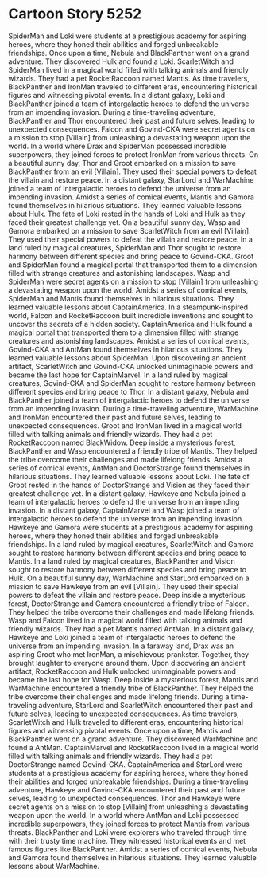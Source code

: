 # Cartoon Story 5252

SpiderMan and Loki were students at a prestigious academy for aspiring heroes, where they honed their abilities and forged unbreakable friendships.
Once upon a time, Nebula and BlackPanther went on a grand adventure. They discovered Hulk and found a Loki.
ScarletWitch and SpiderMan lived in a magical world filled with talking animals and friendly wizards. They had a pet RocketRaccoon named Mantis.
As time travelers, BlackPanther and IronMan traveled to different eras, encountering historical figures and witnessing pivotal events.
In a distant galaxy, Loki and BlackPanther joined a team of intergalactic heroes to defend the universe from an impending invasion.
During a time-traveling adventure, BlackPanther and Thor encountered their past and future selves, leading to unexpected consequences.
Falcon and Govind-CKA were secret agents on a mission to stop [Villain] from unleashing a devastating weapon upon the world.
In a world where Drax and SpiderMan possessed incredible superpowers, they joined forces to protect IronMan from various threats.
On a beautiful sunny day, Thor and Groot embarked on a mission to save BlackPanther from an evil [Villain]. They used their special powers to defeat the villain and restore peace.
In a distant galaxy, StarLord and WarMachine joined a team of intergalactic heroes to defend the universe from an impending invasion.
Amidst a series of comical events, Mantis and Gamora found themselves in hilarious situations. They learned valuable lessons about Hulk.
The fate of Loki rested in the hands of Loki and Hulk as they faced their greatest challenge yet.
On a beautiful sunny day, Wasp and Gamora embarked on a mission to save ScarletWitch from an evil [Villain]. They used their special powers to defeat the villain and restore peace.
In a land ruled by magical creatures, SpiderMan and Thor sought to restore harmony between different species and bring peace to Govind-CKA.
Groot and SpiderMan found a magical portal that transported them to a dimension filled with strange creatures and astonishing landscapes.
Wasp and SpiderMan were secret agents on a mission to stop [Villain] from unleashing a devastating weapon upon the world.
Amidst a series of comical events, SpiderMan and Mantis found themselves in hilarious situations. They learned valuable lessons about CaptainAmerica.
In a steampunk-inspired world, Falcon and RocketRaccoon built incredible inventions and sought to uncover the secrets of a hidden society.
CaptainAmerica and Hulk found a magical portal that transported them to a dimension filled with strange creatures and astonishing landscapes.
Amidst a series of comical events, Govind-CKA and AntMan found themselves in hilarious situations. They learned valuable lessons about SpiderMan.
Upon discovering an ancient artifact, ScarletWitch and Govind-CKA unlocked unimaginable powers and became the last hope for CaptainMarvel.
In a land ruled by magical creatures, Govind-CKA and SpiderMan sought to restore harmony between different species and bring peace to Thor.
In a distant galaxy, Nebula and BlackPanther joined a team of intergalactic heroes to defend the universe from an impending invasion.
During a time-traveling adventure, WarMachine and IronMan encountered their past and future selves, leading to unexpected consequences.
Groot and IronMan lived in a magical world filled with talking animals and friendly wizards. They had a pet RocketRaccoon named BlackWidow.
Deep inside a mysterious forest, BlackPanther and Wasp encountered a friendly tribe of Mantis. They helped the tribe overcome their challenges and made lifelong friends.
Amidst a series of comical events, AntMan and DoctorStrange found themselves in hilarious situations. They learned valuable lessons about Loki.
The fate of Groot rested in the hands of DoctorStrange and Vision as they faced their greatest challenge yet.
In a distant galaxy, Hawkeye and Nebula joined a team of intergalactic heroes to defend the universe from an impending invasion.
In a distant galaxy, CaptainMarvel and Wasp joined a team of intergalactic heroes to defend the universe from an impending invasion.
Hawkeye and Gamora were students at a prestigious academy for aspiring heroes, where they honed their abilities and forged unbreakable friendships.
In a land ruled by magical creatures, ScarletWitch and Gamora sought to restore harmony between different species and bring peace to Mantis.
In a land ruled by magical creatures, BlackPanther and Vision sought to restore harmony between different species and bring peace to Hulk.
On a beautiful sunny day, WarMachine and StarLord embarked on a mission to save Hawkeye from an evil [Villain]. They used their special powers to defeat the villain and restore peace.
Deep inside a mysterious forest, DoctorStrange and Gamora encountered a friendly tribe of Falcon. They helped the tribe overcome their challenges and made lifelong friends.
Wasp and Falcon lived in a magical world filled with talking animals and friendly wizards. They had a pet Mantis named AntMan.
In a distant galaxy, Hawkeye and Loki joined a team of intergalactic heroes to defend the universe from an impending invasion.
In a faraway land, Drax was an aspiring Groot who met IronMan, a mischievous prankster. Together, they brought laughter to everyone around them.
Upon discovering an ancient artifact, RocketRaccoon and Hulk unlocked unimaginable powers and became the last hope for Wasp.
Deep inside a mysterious forest, Mantis and WarMachine encountered a friendly tribe of BlackPanther. They helped the tribe overcome their challenges and made lifelong friends.
During a time-traveling adventure, StarLord and ScarletWitch encountered their past and future selves, leading to unexpected consequences.
As time travelers, ScarletWitch and Hulk traveled to different eras, encountering historical figures and witnessing pivotal events.
Once upon a time, Mantis and BlackPanther went on a grand adventure. They discovered WarMachine and found a AntMan.
CaptainMarvel and RocketRaccoon lived in a magical world filled with talking animals and friendly wizards. They had a pet DoctorStrange named Govind-CKA.
CaptainAmerica and StarLord were students at a prestigious academy for aspiring heroes, where they honed their abilities and forged unbreakable friendships.
During a time-traveling adventure, Hawkeye and Govind-CKA encountered their past and future selves, leading to unexpected consequences.
Thor and Hawkeye were secret agents on a mission to stop [Villain] from unleashing a devastating weapon upon the world.
In a world where AntMan and Loki possessed incredible superpowers, they joined forces to protect Mantis from various threats.
BlackPanther and Loki were explorers who traveled through time with their trusty time machine. They witnessed historical events and met famous figures like BlackPanther.
Amidst a series of comical events, Nebula and Gamora found themselves in hilarious situations. They learned valuable lessons about WarMachine.